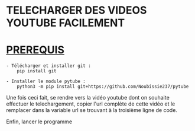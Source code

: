 # TELECHARGER DES VIDEOS YOUTUBE FACILEMENT

<h1><u>PREREQUIS </u></h1>


    - Télécharger et installer git : 
        pip install git 

    - Installer le module pytube : 
        python3 -m pip install git+https://github.com/Noubissie237/pytube


Une fois ceci fait, se rendre vers la vidéo youtube dont on souhaite effectuer le telechargement, copier l'url complète de cette vidéo et le remplacer dans la variable url se trouvant à la troisième ligne de code.

Enfin, lancer le programme